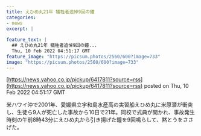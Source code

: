```yaml
---
title: えひめ丸21年 犠牲者追悼9回の鐘
categories:
- news
excerpt: |
  
feature_text: |
  ## えひめ丸21年 犠牲者追悼9回の鐘...
  Thu, 10 Feb 2022 04:51:17 GMT
feature_image: "https://picsum.photos/2560/600?image=733"
image: "https://picsum.photos/2560/600?image=733"
---
```


[https://news.yahoo.co.jp/pickup/6417811?source=rss](https://news.yahoo.co.jp/pickup/6417811?source=rss)
posted on Thu, 10 Feb 2022 04:51:17 GMT

<!--more-->

米ハワイ沖で2001年、愛媛県立宇和島水産高の実習船えひめ丸に米原潜が衝突し、生徒ら9人が死亡した事故から10日で21年。同校で式典が開かれ、事故発生時刻の午前8時43分にえひめ丸から引き揚げた鐘を9回鳴らして、黙とうをささげた。
